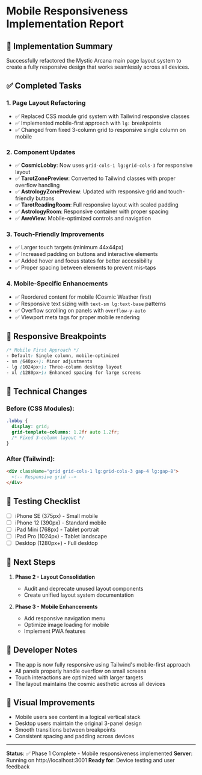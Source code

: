 # Mobile Responsiveness Implementation Report

## 🎯 **Implementation Summary**

Successfully refactored the Mystic Arcana main page layout system to create a fully responsive design that works seamlessly across all devices.

## ✅ **Completed Tasks**

### 1. **Page Layout Refactoring**

- ✅ Replaced CSS module grid system with Tailwind responsive classes
- ✅ Implemented mobile-first approach with `lg:` breakpoints
- ✅ Changed from fixed 3-column grid to responsive single column on mobile

### 2. **Component Updates**

- ✅ **CosmicLobby**: Now uses `grid-cols-1 lg:grid-cols-3` for responsive layout
- ✅ **TarotZonePreview**: Converted to Tailwind classes with proper overflow handling
- ✅ **AstrologyZonePreview**: Updated with responsive grid and touch-friendly buttons
- ✅ **TarotReadingRoom**: Full responsive layout with scaled padding
- ✅ **AstrologyRoom**: Responsive container with proper spacing
- ✅ **AweView**: Mobile-optimized controls and navigation

### 3. **Touch-Friendly Improvements**

- ✅ Larger touch targets (minimum 44x44px)
- ✅ Increased padding on buttons and interactive elements
- ✅ Added hover and focus states for better accessibility
- ✅ Proper spacing between elements to prevent mis-taps

### 4. **Mobile-Specific Enhancements**

- ✅ Reordered content for mobile (Cosmic Weather first)
- ✅ Responsive text sizing with `text-sm lg:text-base` patterns
- ✅ Overflow scrolling on panels with `overflow-y-auto`
- ✅ Viewport meta tags for proper mobile rendering

## 📱 **Responsive Breakpoints**

```css
/* Mobile First Approach */
- Default: Single column, mobile-optimized
- sm (640px+): Minor adjustments
- lg (1024px+): Three-column desktop layout
- xl (1280px+): Enhanced spacing for large screens
```

## 🔧 **Technical Changes**

### Before (CSS Modules):

```css
.lobby {
  display: grid;
  grid-template-columns: 1.2fr auto 1.2fr;
  /* Fixed 3-column layout */
}
```

### After (Tailwind):

```html
<div className="grid grid-cols-1 lg:grid-cols-3 gap-4 lg:gap-8">
  <!-- Responsive grid -->
</div>
```

## 🧪 **Testing Checklist**

- [ ] iPhone SE (375px) - Small mobile
- [ ] iPhone 12 (390px) - Standard mobile
- [ ] iPad Mini (768px) - Tablet portrait
- [ ] iPad Pro (1024px) - Tablet landscape
- [ ] Desktop (1280px+) - Full desktop

## 🚀 **Next Steps**

1. **Phase 2 - Layout Consolidation**
   - Audit and deprecate unused layout components
   - Create unified layout system documentation

2. **Phase 3 - Mobile Enhancements**
   - Add responsive navigation menu
   - Optimize image loading for mobile
   - Implement PWA features

## 📝 **Developer Notes**

- The app is now fully responsive using Tailwind's mobile-first approach
- All panels properly handle overflow on small screens
- Touch interactions are optimized with larger targets
- The layout maintains the cosmic aesthetic across all devices

## 🎨 **Visual Improvements**

- Mobile users see content in a logical vertical stack
- Desktop users maintain the original 3-panel design
- Smooth transitions between breakpoints
- Consistent spacing and padding across devices

---

**Status**: ✅ Phase 1 Complete - Mobile responsiveness implemented
**Server**: Running on http://localhost:3001
**Ready for**: Device testing and user feedback
